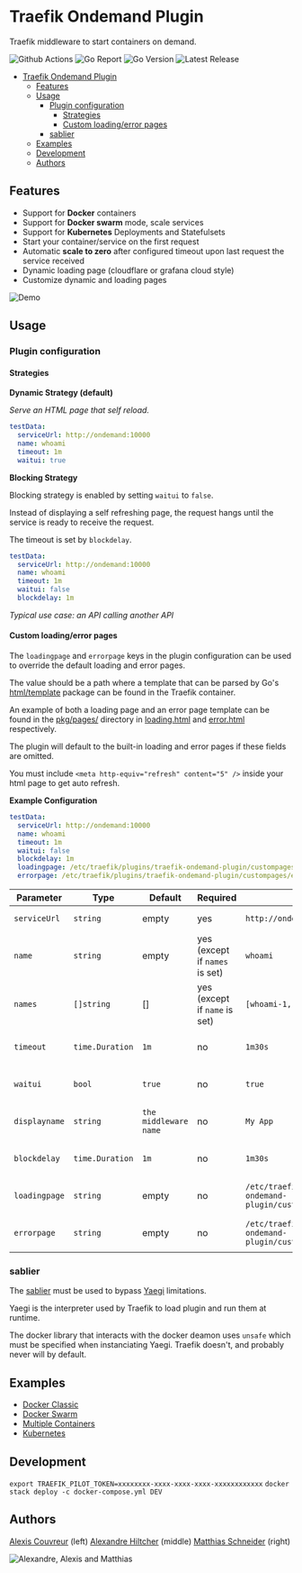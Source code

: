 # Traefik Ondemand Plugin

Traefik middleware to start containers on demand.

![Github Actions](https://img.shields.io/github/workflow/status/acouvreur/traefik-ondemand-plugin/Build?style=flat-square)
![Go Report](https://goreportcard.com/badge/github.com/acouvreur/traefik-ondemand-plugin?style=flat-square)
![Go Version](https://img.shields.io/github/go-mod/go-version/acouvreur/traefik-ondemand-plugin?style=flat-square)
![Latest Release](https://img.shields.io/github/release/acouvreur/traefik-ondemand-plugin/all.svg?style=flat-square)

- [Traefik Ondemand Plugin](#traefik-ondemand-plugin)
  - [Features](#features)
  - [Usage](#usage)
    - [Plugin configuration](#plugin-configuration)
      - [Strategies](#strategies)
      - [Custom loading/error pages](#custom-loadingerror-pages)
    - [sablier](#sablier)
  - [Examples](#examples)
  - [Development](#development)
  - [Authors](#authors)

## Features

- Support for **Docker** containers
- Support for **Docker swarm** mode, scale services
- Support for **Kubernetes** Deployments and Statefulsets
- Start your container/service on the first request
- Automatic **scale to zero** after configured timeout upon last request the service received
- Dynamic loading page (cloudflare or grafana cloud style)
- Customize dynamic and loading pages

![Demo](./img/ondemand.gif)

## Usage

### Plugin configuration

#### Strategies

**Dynamic Strategy (default)**

_Serve an HTML page that self reload._

```yml
testData:
  serviceUrl: http://ondemand:10000
  name: whoami
  timeout: 1m
  waitui: true
```

**Blocking Strategy**

Blocking strategy is enabled by setting `waitui` to `false`.

Instead of displaying a self refreshing page, the request hangs until the service is ready to receive the request.

The timeout is set by `blockdelay`.

```yml
testData:
  serviceUrl: http://ondemand:10000
  name: whoami
  timeout: 1m
  waitui: false
  blockdelay: 1m
```

*Typical use case: an API calling another API*

#### Custom loading/error pages

The `loadingpage` and `errorpage` keys in the plugin configuration can be used to override the default loading and error pages.

The value should be a path where a template that can be parsed by Go's [html/template](https://pkg.go.dev/html/template) package can be found in the Traefik container.

An example of both a loading page and an error page template can be found in the [pkg/pages/](pkg/pages/) directory in [loading.html](pkg/pages/loading.html) and [error.html](pkg/pages/error.html) respectively.

The plugin will default to the built-in loading and error pages if these fields are omitted.

You must include `<meta http-equiv="refresh" content="5" />` inside your html page to get auto refresh.

**Example Configuration**

```yml
testData:
  serviceUrl: http://ondemand:10000
  name: whoami
  timeout: 1m
  waitui: false
  blockdelay: 1m
  loadingpage: /etc/traefik/plugins/traefik-ondemand-plugin/custompages/loading.html
  errorpage: /etc/traefik/plugins/traefik-ondemand-plugin/custompages/error.html
```

| Parameter     | Type            | Default | Required                       | Example                                                                 | Description                                                                           |
| ------------- | --------------- | ------- | --------                       | ----------------------------------------------------------------------- | ------------------------------------------------------------------------------------- |
| `serviceUrl`  | `string`        | empty   | yes                            | `http://ondemand:10000`                                                 | The docker container name, or the swarm service name                                  |
| `name`        | `string`        | empty   | yes (except if `names` is set) | `whoami`                                              | The container/service/kubernetes resource to be stopped (docker ps docker service ls) |
| `names`       | `[]string`      | []      | yes (except if `name` is set)  | `[whoami-1, whoami-2]`              | The containers/services to be stopped (docker ps docker service ls)                   |
| `timeout`     | `time.Duration` | `1m`    | no                             | `1m30s`                                                                 | The duration after which the container/service will be scaled down to 0               |
| `waitui`      | `bool`          | `true`  | no                             | `true`                                                                  | Serves a self-refreshing html page when the service is scaled down to 0               |
| `displayname`      | `string`          | `the middleware name`  | no                             | `My App`                                                                  | Serves a self-refreshing html page when the service is scaled down to 0               |
| `blockdelay`  | `time.Duration` | `1m`    | no                             | `1m30s`                                                                 | When `waitui` is `false`, wait for the service to be scaled up before `blockdelay`    |
| `loadingpage` | `string`        | empty   | no                             | `/etc/traefik/plugins/traefik-ondemand-plugin/custompages/loading.html` | The path in the traefik container for the **loading** page template                   |
| `errorpage`   | `string`        | empty   | no                             | `/etc/traefik/plugins/traefik-ondemand-plugin/custompages/error.html`   | The path in the traefik container for the **error** page template                     |

### sablier

The [sablier](https://github.com/acouvreur/sablier) must be used to bypass [Yaegi](https://github.com/traefik/yaegi) limitations.

Yaegi is the interpreter used by Traefik to load plugin and run them at runtime.

The docker library that interacts with the docker deamon uses `unsafe` which must be specified when instanciating Yaegi. Traefik doesn't, and probably never will by default.

## Examples

- [Docker Classic](./examples/docker_classic/)
- [Docker Swarm](./examples/docker_swarm/)
- [Multiple Containers](./examples/multiple_containers/)
- [Kubernetes](./examples/kubernetes/)

## Development

`export TRAEFIK_PILOT_TOKEN=xxxxxxxx-xxxx-xxxx-xxxx-xxxxxxxxxxxx`
`docker stack deploy -c docker-compose.yml DEV`

## Authors

[Alexis Couvreur](https://www.linkedin.com/in/alexis-couvreur/) (left)
[Alexandre Hiltcher](https://www.linkedin.com/in/alexandre-hiltcher/) (middle)
[Matthias Schneider](https://www.linkedin.com/in/matthias-schneider-18831baa/) (right)

![Alexandre, Alexis and Matthias](./img/gophers-traefik.png)
